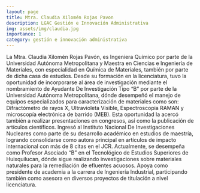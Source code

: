 ```yaml
---
layout: page
title: Mtra. Claudia Xilomén Rojas Pavon
description: LGAC Gestión e Innovación Administrativa
img: assets/img/claudia.jpg
importance: 1
category: gestión e innovación administrativa
---
```


La Mtra. Claudia Xilomén Rojas Pavón, es Ingeniera Químico por parte de la Universidad Autónoma Metropolitana y Maestra en Ciencias e Ingeniería de Materiales, con especialidad en Química de Materiales, también por parte de dicha casa de estudios. Desde su formación en la licenciatura, tuvo la oportunidad de incorporarse al área de investigación mediante el nombramiento de Ayudante De Investigación Tipo “B” por parte de la Universidad Autónoma Metropolitana, dónde desempeñó el manejo de equipos especializados para caracterización de materiales como son: Difractómetro de rayos X, Ultravioleta Visible, Espectroscopia RAMAN y microscopía electrónica de barrido (MEB). Esta oportunidad la acercó también a realizar presentaciones en congresos, así como la publicación de artículos científicos.  Ingresó al Instituto Nacional De Investigaciones Nucleares como parte de su desarrollo académico en estudios de maestría, logrando consolidarse como autora principal en artículos de impacto internacional con más de 8 citas en el JCR.  Actualmente, se desempeña como Profesor Asociado “B” en el Tecnológico de Estudios Superiores de Huixquilucan, dónde sigue realizando investigaciones sobre materiales naturales para la remediación de efluentes acuosos. Apoya como presidente de academia a la carrera de Ingeniería Industrial, participando también como asesora en diversos proyectos de titulación a nivel licenciatura.